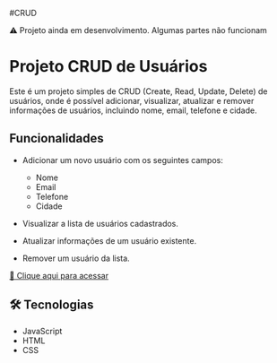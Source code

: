 #CRUD

⚠ Projeto ainda em desenvolvimento. Algumas partes não funcionam

# Projeto CRUD de Usuários

Este é um projeto simples de CRUD (Create, Read, Update, Delete) de usuários, onde é possível adicionar, visualizar, atualizar e remover informações de usuários, incluindo nome, email, telefone e cidade.

## Funcionalidades

- Adicionar um novo usuário com os seguintes campos:
  - Nome
  - Email
  - Telefone
  - Cidade

- Visualizar a lista de usuários cadastrados.

- Atualizar informações de um usuário existente.

- Remover um usuário da lista.

[🔗 Clique aqui para acessar](https://tiagow-san.github.io/CRUD)
## 🛠 Tecnologias

- JavaScript
- HTML
- CSS